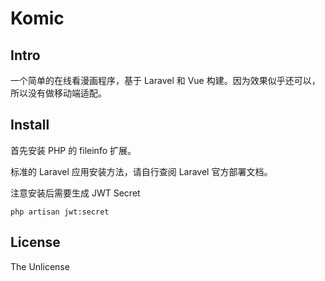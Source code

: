 # Komic

## Intro

一个简单的在线看漫画程序，基于 Laravel 和 Vue 构建。因为效果似乎还可以，所以没有做移动端适配。

## Install

首先安装 PHP 的 fileinfo 扩展。

标准的 Laravel 应用安装方法，请自行查阅 Laravel 官方部署文档。

注意安装后需要生成 JWT Secret

    php artisan jwt:secret

## License

The Unlicense
